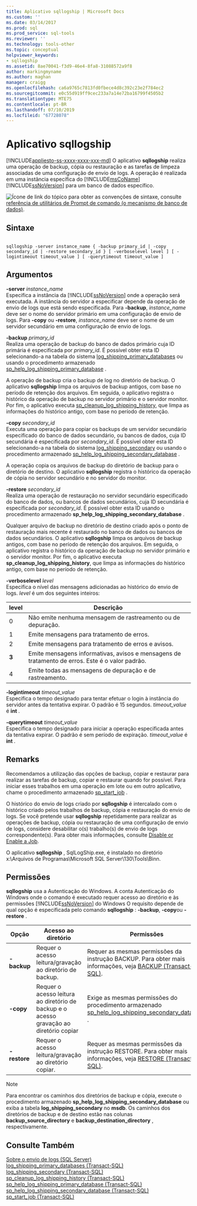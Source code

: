 ```yaml
---
title: Aplicativo sqllogship | Microsoft Docs
ms.custom: ''
ms.date: 03/14/2017
ms.prod: sql
ms.prod_service: sql-tools
ms.reviewer: ''
ms.technology: tools-other
ms.topic: conceptual
helpviewer_keywords:
- sqllogship
ms.assetid: 8ae70041-f3d9-46e4-8fa8-31088572a9f8
author: markingmyname
ms.author: maghan
manager: craigg
ms.openlocfilehash: ca6a9765c7813fd0fbece4d8c392c23e2f784ec2
ms.sourcegitcommit: e0c55d919ff9cec233a7a14e72ba16799f4505b2
ms.translationtype: MTE75
ms.contentlocale: pt-BR
ms.lasthandoff: 07/10/2019
ms.locfileid: "67728078"
---
```

# <a name="sqllogship-application"></a>Aplicativo sqllogship
[!INCLUDE[appliesto-ss-xxxx-xxxx-xxx-md](../includes/appliesto-ss-xxxx-xxxx-xxx-md.md)]
  O aplicativo **sqllogship** realiza uma operação de backup, cópia ou restauração e as tarefas de limpeza associadas de uma configuração de envio de logs. A operação é realizada em uma instância específica do [!INCLUDE[msCoName](../includes/msconame-md.md)] [!INCLUDE[ssNoVersion](../includes/ssnoversion-md.md)] para um banco de dados específico.  
  
 ![Ícone de link do tópico](../database-engine/configure-windows/media/topic-link.gif "ícone de link do tópico") para obter as convenções de sintaxe, consulte [referência de utilitários de Prompt de comando &#40;o mecanismo de banco de dados&#41;](../tools/command-prompt-utility-reference-database-engine.md).  
  
## <a name="syntax"></a>Sintaxe  
  
```  
  
sqllogship -server instance_name { -backup primary_id | -copy secondary_id | -restore secondary_id } [ -verboselevel level ] [ -logintimeout timeout_value ] [ -querytimeout timeout_value ]  
```  
  
## <a name="arguments"></a>Argumentos  
 **-server** _instance_name_  
 Especifica a instância da [!INCLUDE[ssNoVersion](../includes/ssnoversion-md.md)] onde a operação será executada. A instância do servidor a especificar depende da operação de envio de logs que está sendo especificada. Para **-backup**, *instance_name* deve ser o nome do servidor primário em uma configuração de envio de logs. Para **-copy** ou **-restore**, *instance_name* deve ser o nome de um servidor secundário em uma configuração de envio de logs.  
  
 **-backup** _primary_id_  
 Realiza uma operação de backup do banco de dados primário cuja ID primária é especificada por *primary_id*. É possível obter esta ID selecionando-a na tabela do sistema [log_shipping_primary_databases](../relational-databases/system-tables/log-shipping-primary-databases-transact-sql.md) ou usando o procedimento armazenado [sp_help_log_shipping_primary_database](../relational-databases/system-stored-procedures/sp-help-log-shipping-primary-database-transact-sql.md) .  
  
 A operação de backup cria o backup de log no diretório de backup. O aplicativo **sqllogship** limpa os arquivos de backup antigos, com base no período de retenção dos arquivos. Em seguida, o aplicativo registra o histórico da operação de backup no servidor primário e o servidor monitor. Por fim, o aplicativo executa [sp_cleanup_log_shipping_history](../relational-databases/system-stored-procedures/sp-cleanup-log-shipping-history-transact-sql.md), que limpa as informações do histórico antigo, com base no período de retenção.  
  
 **-copy** _secondary_id_  
 Executa uma operação para copiar os backups de um servidor secundário especificado do banco de dados secundário, ou bancos de dados, cuja ID secundária é especificada por *secondary_id*. É possível obter esta ID selecionando-a na tabela do sistema [log_shipping_secondary](../relational-databases/system-tables/log-shipping-secondary-transact-sql.md) ou usando o procedimento armazenado [sp_help_log_shipping_secondary_database](../relational-databases/system-stored-procedures/sp-help-log-shipping-secondary-database-transact-sql.md) .  
  
 A operação copia os arquivos de backup do diretório de backup para o diretório de destino. O aplicativo **sqllogship** registra o histórico da operação de cópia no servidor secundário e no servidor do monitor.  
  
 **-restore** _secondary_id_  
 Realiza uma operação de restauração no servidor secundário especificado do banco de dados, ou bancos de dados secundários, cuja ID secundária é especificada por *secondary_id*. É possível obter esta ID usando o procedimento armazenado **sp_help_log_shipping_secondary_database** .  
  
 Qualquer arquivo de backup no diretório de destino criado após o ponto de restauração mais recente é restaurado no banco de dados ou bancos de dados secundários. O aplicativo **sqllogship** limpa os arquivos de backup antigos, com base no período de retenção dos arquivos. Em seguida, o aplicativo registra o histórico da operação de backup no servidor primário e o servidor monitor. Por fim, o aplicativo executa **sp_cleanup_log_shipping_history**, que limpa as informações do histórico antigo, com base no período de retenção.  
  
 **-verboselevel** _level_  
 Especifica o nível das mensagens adicionadas ao histórico do envio de logs. *level* é um dos seguintes inteiros:  
  
|level|Descrição|  
|-----------|-----------------|  
|0|Não emite nenhuma mensagem de rastreamento ou de depuração.|  
|1|Emite mensagens para tratamento de erros.|  
|2|Emite mensagens para tratamento de erros e avisos.|  
|**3**|Emite mensagens informativas, avisos e mensagens de tratamento de erros. Este é o valor padrão.|  
|4|Emite todas as mensagens de depuração e de rastreamento.|  
  
 **-logintimeout** _timeout_value_  
 Especifica o tempo designado para tentar efetuar o login à instância do servidor antes da tentativa expirar. O padrão é 15 segundos. *timeout_value* é **int** _._  
  
 **-querytimeout** _timeout_value_  
 Especifica o tempo designado para iniciar a operação especificada antes da tentativa expirar. O padrão é sem período de expiração. *timeout_value* é **int** _._  
  
## <a name="remarks"></a>Remarks  
 Recomendamos a utilização das opções de backup, copiar e restaurar para realizar as tarefas de backup, copiar e restaurar quando for possível. Para iniciar esses trabalhos em uma operação em lote ou em outro aplicativo, chame o procedimento armazenado [sp_start_job](../relational-databases/system-stored-procedures/sp-start-job-transact-sql.md) .  
  
 O histórico do envio de logs criado por **sqllogship** é intercalado com o histórico criado pelos trabalhos de backup, cópia e restauração do envio de logs. Se você pretende usar **sqllogship** repetidamente para realizar as operações de backup, cópia ou restauração de uma configuração de envio de logs, considere desabilitar o(s) trabalho(s) de envio de logs correspondente(s). Para obter mais informações, consulte [Disable or Enable a Job](../ssms/agent/disable-or-enable-a-job.md).  
  
 O aplicativo **sqllogship** , SqlLogShip.exe, é instalado no diretório x:\Arquivos de Programas\Microsoft SQL Server\130\Tools\Binn.  
  
## <a name="permissions"></a>Permissões  
 **sqllogship** usa a Autenticação do Windows. A conta Autenticação do Windows onde o comando é executado requer acesso ao diretório e às permissões [!INCLUDE[ssNoVersion](../includes/ssnoversion-md.md)] do Windows O requisito depende de qual opção é especificada pelo comando **sqllogship** : **-backup**, **-copy**ou **-restore** .  
  
|Opção|Acesso ao diretório|Permissões|  
|------------|----------------------|-----------------|  
|**-backup**|Requer o acesso leitura/gravação ao diretório de backup.|Requer as mesmas permissões da instrução BACKUP. Para obter mais informações, veja [BACKUP &#40;Transact-SQL&#41;](../t-sql/statements/backup-transact-sql.md).|  
|**-copy**|Requer o acesso leitura ao diretório de backup e o acesso gravação ao diretório copiar|Exige as mesmas permissões do procedimento armazenado [sp_help_log_shipping_secondary_database](../relational-databases/system-stored-procedures/sp-help-log-shipping-secondary-database-transact-sql.md) .|  
|**-restore**|Requer o acesso leitura/gravação ao diretório copiar.|Requer as mesmas permissões da instrução RESTORE. Para obter mais informações, veja [RESTORE &#40;Transact-SQL&#41;](../t-sql/statements/restore-statements-transact-sql.md).|  
  
> [!NOTE]  
>  Para encontrar os caminhos dos diretórios de backup e cópia, execute o procedimento armazenado **sp_help_log_shipping_secondary_database** ou exiba a tabela **log_shipping_secondary** no **msdb**. Os caminhos dos diretórios de backup e de destino estão nas colunas **backup_source_directory** e **backup_destination_directory** , respectivamente.  
  
## <a name="see-also"></a>Consulte Também  
 [Sobre o envio de logs &#40;SQL Server&#41;](../database-engine/log-shipping/about-log-shipping-sql-server.md)   
 [log_shipping_primary_databases &#40;Transact-SQL&#41;](../relational-databases/system-tables/log-shipping-primary-databases-transact-sql.md)   
 [log_shipping_secondary &#40;Transact-SQL&#41;](../relational-databases/system-tables/log-shipping-secondary-transact-sql.md)   
 [sp_cleanup_log_shipping_history &#40;Transact-SQL&#41;](../relational-databases/system-stored-procedures/sp-cleanup-log-shipping-history-transact-sql.md)   
 [sp_help_log_shipping_primary_database &#40;Transact-SQL&#41;](../relational-databases/system-stored-procedures/sp-help-log-shipping-primary-database-transact-sql.md)   
 [sp_help_log_shipping_secondary_database &#40;Transact-SQL&#41;](../relational-databases/system-stored-procedures/sp-help-log-shipping-secondary-database-transact-sql.md)   
 [sp_start_job &#40;Transact-SQL&#41;](../relational-databases/system-stored-procedures/sp-start-job-transact-sql.md)  
  
  
